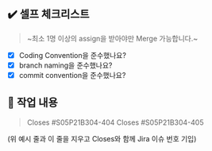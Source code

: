 ## :heavy_check_mark: 셀프 체크리스트

> ~최소 1명 이상의 assign을 받아야만 Merge 가능합니다.~

- [x] Coding Convention을 준수했나요?
- [x] branch naming을 준수했나요?
- [x] commit convention을 준수했나요?

## :speech_balloon: 작업 내용

> Closes #S05P21B304-404 Closes #S05P21B304-405

(위 예시 줄과 이 줄을 지우고 Closes와 함께 Jira 이슈 번호 기입)
